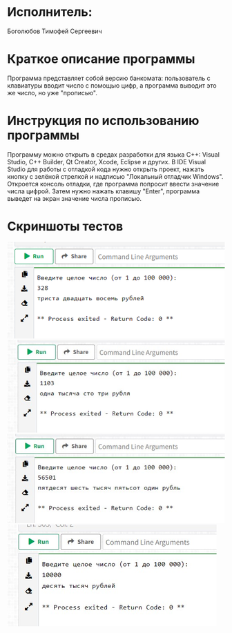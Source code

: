# Исполнитель:
Боголюбов Тимофей Сергеевич

# Краткое описание программы
Программа представляет собой версию банкомата: пользователь с клавиатуры вводит число с помощью цифр, а программа выводит это же число, но уже "прописью". 

# Инструкция по использованию программы
Программу можно открыть в средах разработки для языка С++: Visual Studio, C++ Builder, Qt Creator, Xcode, Eclipse и других. В IDE Visual Studio для работы с отладкой кода нужно открыть проект, нажать кнопку с зелёной стрелкой и надписью "Локальный отладчик Windows". Откроется консоль отладки, где программа попросит ввести значение числа цифрой. Затем нужно нажать клавишу "Enter", программа выведет на экран значение числа прописью. 

# Скриншоты тестов

![Alt-текст](https://github.com/tbogolyubov/Laboratory-work-4/blob/main/%D1%82%D0%B5%D1%81%D1%824.png)
![Alt-текст](https://github.com/tbogolyubov/Laboratory-work-4/blob/main/%D1%82%D0%B5%D1%81%D1%821.jpg)
![Alt-текст](https://github.com/tbogolyubov/Laboratory-work-4/blob/main/%D1%82%D0%B5%D1%81%D1%822.jpg)
![Alt-текст](https://github.com/tbogolyubov/Laboratory-work-4/blob/main/%D1%82%D0%B5%D1%81%D1%823.jpg)
